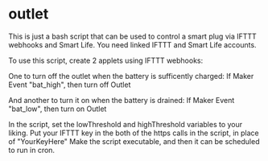 # outlet

This is just a bash script that can be used to control a smart plug via IFTTT webhooks and Smart Life. You need linked IFTTT and Smart Life accounts.

To use this script, create 2 applets using IFTTT webhooks:

One to turn off the outlet when the battery is sufficently charged:
If Maker Event "bat_high", then turn off Outlet

And another to turn it on when the battery is drained:
If Maker Event "bat_low", then turn on Outlet

In the script, set the lowThreshold and highThreshold variables to your liking.
Put your IFTTT key in the both of the https calls in the script, in place of "YourKeyHere"
Make the script executable, and then it can be scheduled to run in cron.
